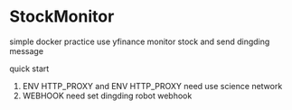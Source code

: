 # StockMonitor

simple docker practice use yfinance monitor stock and send dingding message


quick start

1. ENV HTTP_PROXY and ENV HTTP_PROXY need use science network
2. WEBHOOK need set dingding robot webhook
